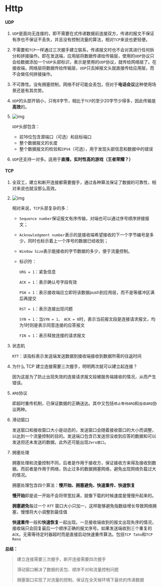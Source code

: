 # Http

#### UDP

1. `UDP`是面向无连接的，即不需要在式传递数据前连接双方，传递的报文不保证有序也不保证不丢失，并且没有控制流量的算法，相对`TCP`来说也更轻便。

2. 不需要和`TCP`一样通过三次握手建立联系，传递报文时也不会对其进行任何拆分和拼接操作。即在发送端，应用层将数据传递给传输层，使用的`UDP`协议只会给数据添加一个`UDP`头部标识，表示是使用的`UDP`协议，就传给网络层了。在接收端，网络层将数据传给传输层，`UDP`只去掉报文头就直接传给应用层，而不会做任何拼接操作。

3. 不可靠性。没有拥塞控制，网络不好可能会丢包，但对于**电话会议**这种使用场景还是有其优势。

4. `UDP`的头部开销小，只有8字节，相比于`TCP`的至少20字节少得多，因此传输是**高效**的。

5. ![img](https://user-gold-cdn.xitu.io/2018/5/1/163195b245ceb89c?imageslim)

   `UDP`头部包含：

   - 前16位包含源端口（可选）和目标端口
   - 整个数据报文的长度
   - 整个数据报文的检验和`IPV4`（可选），用于发现头部信息和数据中的错误

6. `UDP`还支持一对多。适用于**直播，实时性高的游戏（王者荣耀？）**

#### TCP

1. 全双工，建立和断开连接都需要握手，通过各种算法保证了数据的可靠性，相对来说也就没那么高效。

2. ![img](https://user-gold-cdn.xitu.io/2018/5/1/1631be45b084e4bc?imageslim)

   相对来说，`TCP`头部复杂的多：

   - `Sequence number`保证报文有序传输，对端也可以通过序号顺序拼接报文；

   - `Acknowledgment number`表示的是接收端希望接收的下一个字节编号是多少，同时也标示着上一个序号的数据已经收到；

   - `Window Size`表示能接收的字节数据的多少，便于流量控制。

   - 标识符：

     `URG = 1`：紧急信息

     `ACK = 1`：表示确认号字段有效

     `PSH = 1`：表示接收端应立即将该数据push到应用层，而不是等缓冲区满后再提交

     `RST = 1`：表示连接出现问题

     `SYN = 1`：当`SYN = 1， ACK = 0`时，表示当前报文段是连接请求报文，均为1时则是表示同意连接的应答报文

     `FIN = 1`：表示释放连接的请求报文

3. 状态机

   `RTT`：该指标表示发送端发送数据到接收端接收到数据所需的往返时间

4. 为什么 TCP 建立连接需要三次握手，明明两次就可以建立起连接？

   因为这是为了防止出现失效的连接请求报文段被服务端接收的情况，从而产生错误。

5. `ARQ`协议

   即超时重传机制，已保证数据的正确送达。其中又包括`停止等待ARQ`和`连续ARQ`协议两种。

6. 滑动窗口

   发送窗口和接收窗口大小是动态的，发送窗口会随着接收窗口的大小而调整，以达到一个流量控制的目的。发送端口包含已发送但没收到应答的数据和可以发送但还未发送的数据。此外还可能出现`Zero窗口`。

7. 拥塞处理

   拥塞处理和流量控制不同，后者是作用于接收方，保证接收方来得及接收到数据。而前者是作用于网络，防止过多的数据拥塞网络，避免出现网络负载过大的情况。

   拥塞处理包含四个算法：**慢开始、拥塞避免、快速重传、快速恢复**

   **慢开始**即是说一开始不会将带宽拉满，就像下载的时候速度是慢慢升起来的。

   **拥塞避免**每过一个 `RTT` 窗口大小只加一，这样能够避免指数级增长导致网络拥塞，慢慢将大小调整到最佳值

   **快速重传**一般和**快速恢复**一起出现。一旦接收端收到的报文出现失序的情况，接收端只会回复最后一个顺序正确的报文序号。如果发送端收到三个重复的` ACK`，无需等待定时器超时而是直接启动快速重传算法。包括`TCP Taho`和`TCP Reno`

**总结：**

> 建立连接需要三次握手，断开连接需要四次握手
>
> 滑动窗口解决了数据的丢包、顺序不对和流量控制问题
>
> 拥塞窗口实现了对流量的控制，保证在全天候环境下最优的传递数据

​	